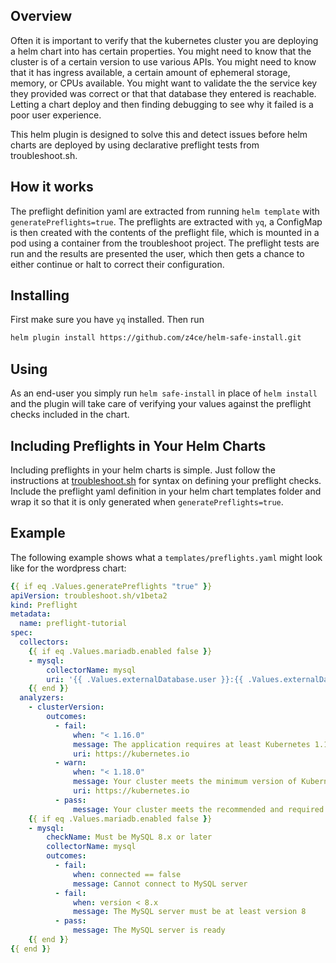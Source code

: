 ## Overview

Often it is important to verify that the kubernetes cluster you are deploying a
helm chart into has certain properties. You might need to know that the cluster
is of a certain version to use various APIs. You might need to know that it has
ingress available, a certain amount of ephemeral storage, memory, or CPUs
available. You might want to validate the the service key they provided was
correct or that that database they entered is reachable. Letting a chart deploy
and then finding debugging to see why it failed is a poor user experience.

This helm plugin is designed to solve this and detect issues before helm charts
are deployed by using declarative preflight tests from troubleshoot.sh.

## How it works

The preflight definition yaml are extracted from running `helm template` with
`generatePreflights=true`. The preflights are extracted with `yq`, a ConfigMap
is then created with the contents of the preflight file, which is mounted in a
pod using a container from the troubleshoot project. The preflight tests are
run and the results are presented the user, which then gets a chance to
either continue or halt to correct their configuration.

## Installing

First make sure you have `yq` installed. Then run

```sh
helm plugin install https://github.com/z4ce/helm-safe-install.git
```

## Using

As an end-user you simply run `helm safe-install` in place of `helm install` and
the plugin will take care of verifying your values against the preflight checks
included in the chart.

## Including Preflights in Your Helm Charts

Including preflights in your helm charts is simple. Just follow the instructions
at [troubleshoot.sh](https://troubleshoot.sh/docs/preflight/cluster-checks/) for
syntax on defining your preflight checks. Include the preflight yaml definition
in your helm chart templates folder
and wrap it so that it is only generated when
`generatePreflights=true`.

## Example
The following example shows what a `templates/preflights.yaml` might look like
for the wordpress chart:
```yaml
{{ if eq .Values.generatePreflights "true" }}
apiVersion: troubleshoot.sh/v1beta2
kind: Preflight
metadata:
  name: preflight-tutorial
spec:
  collectors:
    {{ if eq .Values.mariadb.enabled false }}
    - mysql:
        collectorName: mysql
        uri: '{{ .Values.externalDatabase.user }}:{{ .Values.externalDatabase.password }}@tcp({{ .Values.externalDatabase.host }}:{{ .Values.externalDatabase.port }})/{{ .Values.externalDatabase.database }}?tls=false'
    {{ end }}
  analyzers:
    - clusterVersion:
        outcomes:
          - fail:
              when: "< 1.16.0"
              message: The application requires at least Kubernetes 1.16.0, and recommends 1.18.0.
              uri: https://kubernetes.io
          - warn:
              when: "< 1.18.0"
              message: Your cluster meets the minimum version of Kubernetes, but we recommend you update to 1.18.0 or later.
              uri: https://kubernetes.io
          - pass:
              message: Your cluster meets the recommended and required versions of Kubernetes.
    {{ if eq .Values.mariadb.enabled false }}
    - mysql:
        checkName: Must be MySQL 8.x or later
        collectorName: mysql
        outcomes:
          - fail:
              when: connected == false
              message: Cannot connect to MySQL server
          - fail:
              when: version < 8.x
              message: The MySQL server must be at least version 8
          - pass:
              message: The MySQL server is ready
    {{ end }}
{{ end }}
```